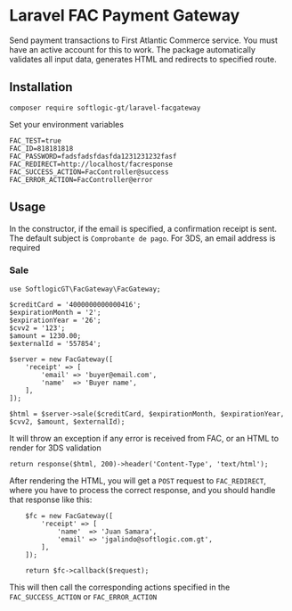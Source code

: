 # Laravel FAC Payment Gateway

Send payment transactions to First Atlantic Commerce service.
You must have an active account for this to work.
The package automatically validates all input data, generates HTML and redirects to specified route.

## Installation

`composer require softlogic-gt/laravel-facgateway`

Set your environment variables

```
FAC_TEST=true
FAC_ID=818181818
FAC_PASSWORD=fadsfadsfdasfda1231231232fasf
FAC_REDIRECT=http://localhost/facresponse
FAC_SUCCESS_ACTION=FacController@success
FAC_ERROR_ACTION=FacController@error
```

## Usage

In the constructor, if the email is specified, a confirmation receipt is sent. The default subject is `Comprobante de pago`. For 3DS, an email address is required

### Sale

```
use SoftlogicGT\FacGateway\FacGateway;

$creditCard = '4000000000000416';
$expirationMonth = '2';
$expirationYear = '26';
$cvv2 = '123';
$amount = 1230.00;
$externalId = '557854';

$server = new FacGateway([
    'receipt' => [
        'email' => 'buyer@email.com',
        'name'  => 'Buyer name',
    ],
]);

$html = $server->sale($creditCard, $expirationMonth, $expirationYear, $cvv2, $amount, $externalId);
```

It will throw an exception if any error is received from FAC, or an HTML to render for 3DS validation

```
return response($html, 200)->header('Content-Type', 'text/html');
```

After rendering the HTML, you will get a `POST` request to `FAC_REDIRECT`, where you have to process the correct response, and you should handle that response like this:

```
    $fc = new FacGateway([
        'receipt' => [
            'name'  => 'Juan Samara',
            'email' => 'jgalindo@softlogic.com.gt',
        ],
    ]);

    return $fc->callback($request);
```

This will then call the corresponding actions specified in the `FAC_SUCCESS_ACTION` or `FAC_ERROR_ACTION`
